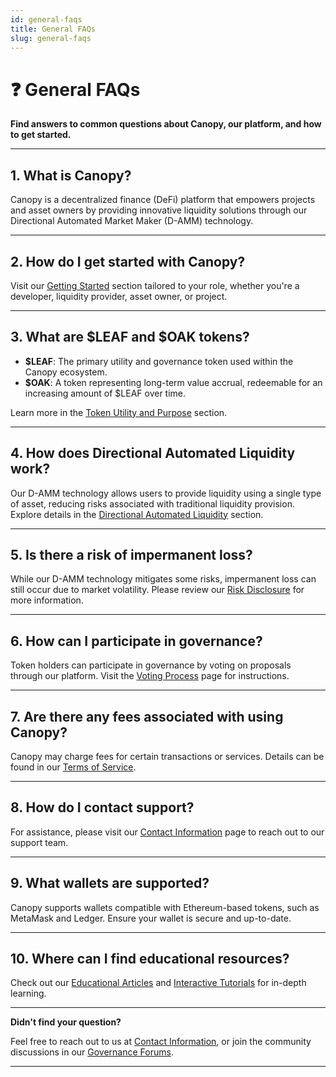 ```yaml
---
id: general-faqs
title: General FAQs
slug: general-faqs
---
```


# ❓ General FAQs

**Find answers to common questions about Canopy, our platform, and how to get started.**

---

## **1. What is Canopy?**

Canopy is a decentralized finance (DeFi) platform that empowers projects and asset owners by providing innovative liquidity solutions through our Directional Automated Market Maker (D-AMM) technology.

---

## **2. How do I get started with Canopy?**

Visit our [Getting Started](../getting-started/for-liquidity-providers) section tailored to your role, whether you're a developer, liquidity provider, asset owner, or project.

---

## **3. What are $LEAF and $OAK tokens?**

- **$LEAF**: The primary utility and governance token used within the Canopy ecosystem.
- **$OAK**: A token representing long-term value accrual, redeemable for an increasing amount of $LEAF over time.

Learn more in the [Token Utility and Purpose](../token-utility-and-purpose/leaf-token) section.

---

## **4. How does Directional Automated Liquidity work?**

Our D-AMM technology allows users to provide liquidity using a single type of asset, reducing risks associated with traditional liquidity provision. Explore details in the [Directional Automated Liquidity](../key-features/directional-automated-liquidity) section.

---

## **5. Is there a risk of impermanent loss?**

While our D-AMM technology mitigates some risks, impermanent loss can still occur due to market volatility. Please review our [Risk Disclosure](../risk-disclosure/volatility-risks) for more information.

---

## **6. How can I participate in governance?**

Token holders can participate in governance by voting on proposals through our platform. Visit the [Voting Process](../governance/voting-process) page for instructions.

---

## **7. Are there any fees associated with using Canopy?**

Canopy may charge fees for certain transactions or services. Details can be found in our [Terms of Service](../terms-of-service-and-user-agreements/terms-of-service).

---

## **8. How do I contact support?**

For assistance, please visit our [Contact Information](../contact-us/contact-information) page to reach out to our support team.

---

## **9. What wallets are supported?**

Canopy supports wallets compatible with Ethereum-based tokens, such as MetaMask and Ledger. Ensure your wallet is secure and up-to-date.

---

## **10. Where can I find educational resources?**

Check out our [Educational Articles](../user-education-materials/educational-articles) and [Interactive Tutorials](../user-education-materials/interactive-tutorials) for in-depth learning.

---

**Didn't find your question?**

Feel free to reach out to us at [Contact Information](../contact-us/contact-information), or join the community discussions in our [Governance Forums](../governance/governance-forums).

---
